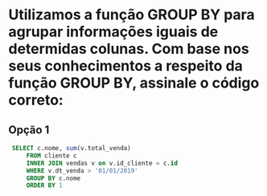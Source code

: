# Utilizamos a função GROUP BY para agrupar informações iguais de determidas colunas. Com base nos seus conhecimentos a respeito da função GROUP BY, assinale o código correto:

## Opção 1
```Sql
 SELECT c.nome, sum(v.total_venda)
     FROM cliente c
     INNER JOIN vendas v on v.id_cliente = c.id
     WHERE v.dt_venda > '01/01/2019'
     GROUP BY c.nome
     ORDER BY 1
```
